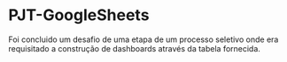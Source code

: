 # PJT-GoogleSheets
Foi concluido um desafio de uma etapa de um processo seletivo onde era requisitado a construção de dashboards através da tabela fornecida.
